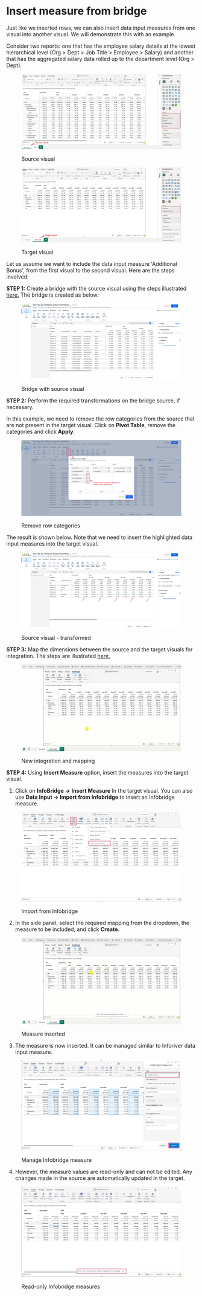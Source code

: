 # Insert measure from bridge

Just like we inserted rows, we can also insert data input measures from one visual into another visual. We will demonstrate this with an example.&#x20;

Consider two reports: one that has the employee salary details at the lowest hierarchical level (Org > Dept > Job Title > Employee > Salary) and another that has the aggregated salary data rolled up to the department level (Org > Dept).

<figure><img src="../.gitbook/assets/image (805).png" alt=""><figcaption><p>Source visual</p></figcaption></figure>

<figure><img src="../.gitbook/assets/image (806).png" alt=""><figcaption><p>Target visual</p></figcaption></figure>

Let us assume we want to include the data input measure 'Additional Bonus', from the first visual to the second visual. Here are the steps involved:

**STEP 1:** Create a bridge with the source visual using the steps illustrated [here.](create-bridge.md#id-1.-through-inforiver-console) The bridge is created as below:

<figure><img src="../.gitbook/assets/image (807).png" alt=""><figcaption><p>Bridge with source visual</p></figcaption></figure>

**STEP 2:** Perform the required transformations on the bridge source, if necessary.&#x20;

In this example, we need to remove the row categories from the source that are not present in the target visual. Click on **Pivot Table**, remove the categories and click **Apply**.

<figure><img src="../.gitbook/assets/image (808).png" alt=""><figcaption><p>Remove row categories</p></figcaption></figure>

The result is shown below. Note that we need to insert the highlighted data input measures into the target visual.

<figure><img src="../.gitbook/assets/image (809).png" alt=""><figcaption><p>Source visual - transformed</p></figcaption></figure>

**STEP 3:** Map the dimensions between the source and the target visuals for integration. The steps are illustrated [here.](insert-rows-from-bridge.md#id-2.-mapping-dimensions-between-the-reports)&#x20;

<figure><img src="../.gitbook/assets/Mapping infob.gif" alt=""><figcaption><p>New integration and mapping</p></figcaption></figure>

**STEP 4:** Using **Insert Measure** option, insert the measures into the target visual.

1. Click on **InfoBridge ->** **Insert Measure** In the target visual. You can also use **Data Input -> Import from Infobridge** to insert an Infobridge measure.

<figure><img src="../.gitbook/assets/image (813).png" alt=""><figcaption><p>Import from Infobridge</p></figcaption></figure>

2. In the side panel, select the required mapping from the dropdown, the measure to be included, and click **Create.**&#x20;

<figure><img src="../.gitbook/assets/insert measure infob.gif" alt=""><figcaption><p>Measure inserted</p></figcaption></figure>

3. The measure is now inserted. It can be managed similar to Inforiver data input measure.

<figure><img src="../.gitbook/assets/image (810).png" alt=""><figcaption><p>Manage Infobridge measure</p></figcaption></figure>

4. However, the measure values are read-only and can not be edited. Any changes made in the source are automatically updated in the target.

<figure><img src="../.gitbook/assets/image (812).png" alt=""><figcaption><p>Read-only Infobridge measures</p></figcaption></figure>
